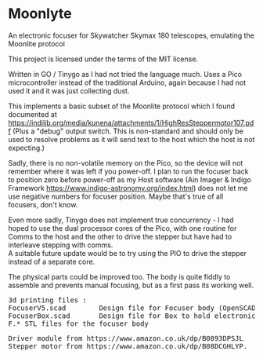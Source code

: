 # Moonlyte
An electronic focuser for Skywatcher Skymax 180 telescopes, emulating the Moonlite protocol

This project is licensed under the terms of the MIT license.

Written in GO / Tinygo as I had not tried the language much.  Uses a Pico microcontroller instead of the traditional Arduino, 
again because I had not used it and it was just collecting dust.  

This implements a basic subset of the Moonlite protocol which I found documented at 
https://indilib.org/media/kunena/attachments/1/HighResSteppermotor107.pdf
(Plus a "debug" output switch.  This is non-standard and should only be used to resolve problems as
it will send text to the host which the host is not expecting.)

Sadly, there is no non-volatile memory on the Pico, so the device will not remember where it was left if you power-off.
I plan to run the focuser back to position zero before power-off as my Host software (Ain Imager & Indigo Framework 
https://www.indigo-astronomy.org/index.html) does not let me use negative numbers for focuser position.  Maybe that's true of all focusers, don't know.

Even more sadly, Tinygo does not implement true concurrency - I had hoped to use the dual processor cores of the Pico, 
with one routine for Comms to the host and the other to drive the stepper but have had to interleave stepping with comms.  
A suitable future update would be to try using the PIO to drive the stepper instead of a separate core.

The physical parts could be improved too. The body is quite fiddly to assemble and prevents manual focusing, but as a first pass its working well.

<pre>
3d printing files :
FocuserV5.scad        Design file for Focuser body (OpenSCAD)
FocuserBox.scad       Design file for Box to hold electronics (OpenSCAD)
F.* STL files for the focuser body
</pre>

<pre>
Driver module from https://www.amazon.co.uk/dp/B0893DPSJL 
Stepper motor from https://www.amazon.co.uk/dp/B08DCGHLYP. 
</pre>
